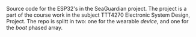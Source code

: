 Source code for the ESP32's in the SeaGuardian project. The project is a part of the course work in the subject TTT4270  Electronic System Design, Project. The repo is splitt in two: one for the wearable *device*, and 
one for the *boat* phased array.
